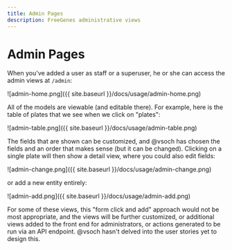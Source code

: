 ```yaml
---
title: Admin Pages
description: FreeGenes administrative views
---
```


# Admin Pages

When you've added a user as staff or a superuser, he or she can access the 
admin views at `/admin`:

![admin-home.png]({{ site.baseurl }}/docs/usage/admin-home.png)

All of the models are viewable (and editable there). For example,
here is the table of plates that we see when we click on "plates":

![admin-table.png]({{ site.baseurl }}/docs/usage/admin-table.png)

The fields that are shown can be customized, and @vsoch has chosen the fields
and an order that makes sense (but it can be changed). Clicking on a single plate
will then show a detail view, where you could also edit fields:

![admin-change.png]({{ site.baseurl }}/docs/usage/admin-change.png)

or add a new entity entirely:

![admin-add.png]({{ site.baseurl }}/docs/usage/admin-add.png)

For some of these views, this "form click and add" approach would not
be most appropriate, and the views will be further customized, or additional
views added to the front end for administrators, or actions generated
to be run via an API endpoint. @vsoch hasn't delved into the user stories
yet to design this.
